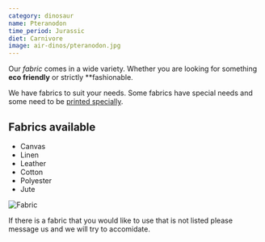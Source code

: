 ```yaml
---
category: dinosaur
name: Pteranodon
time_period: Jurassic
diet: Carnivore
image: air-dinos/pteranodon.jpg
---
```


Our *fabric* comes in a wide variety. Whether you are looking for something **eco friendly** or strictly **fashionable. 

We have fabrics to suit your needs. Some fabrics have special needs and some need to be [printed specially](http://www.first2print.com/digital-fabric-printing-basics.cfm).

## Fabrics available

- Canvas
- Linen
- Leather
- Cotton
- Polyester
- Jute

![Fabric](http://1.bp.blogspot.com/-SAMGqjNgk0k/UjAOdh0QLiI/AAAAAAAAL-M/vMaWwzjPA9E/s1600/1.jpg)

If there is a fabric that you would like to use that is not listed please message us and we will try to accomidate.